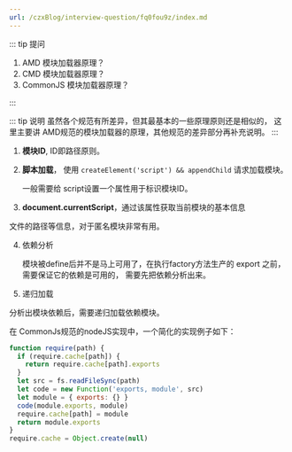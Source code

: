 ```yaml
---
url: /czxBlog/interview-question/fq0fou9z/index.md
---
```

::: tip 提问

1. AMD 模块加载器原理？
2. CMD 模块加载器原理？
3. CommonJS 模块加载器原理？

:::

::: tip 说明
虽然各个规范有所差异，但其最基本的一些原理原则还是相似的，
这里主要讲 AMD规范的模块加载器的原理，其他规范的差异部分再补充说明。
:::

1. **模块ID**, ID即路径原则。

2. **脚本加载**， 使用 `createElement('script') && appendChild` 请求加载模块。

   一般需要给 script设置一个属性用于标识模块ID。

3. **document.currentScript**，通过该属性获取当前模块的基本信息

文件的路径等信息，对于匿名模块非常有用。

4. 依赖分析

   模块被define后并不是马上可用了，在执行factory方法生产的 export 之前，需要保证它的依赖是可用的，
   需要先把依赖分析出来。

5. 递归加载

分析出模块依赖后，需要递归加载依赖模块。

在 CommonJs规范的nodeJS实现中，一个简化的实现例子如下：

```js
function require(path) {
  if (require.cache[path]) {
    return require.cache[path].exports
  }
  let src = fs.readFileSync(path)
  let code = new Function('exports, module', src)
  let module = { exports: {} }
  code(module.exports, module)
  require.cache[path] = module
  return module.exports
}
require.cache = Object.create(null)
```
